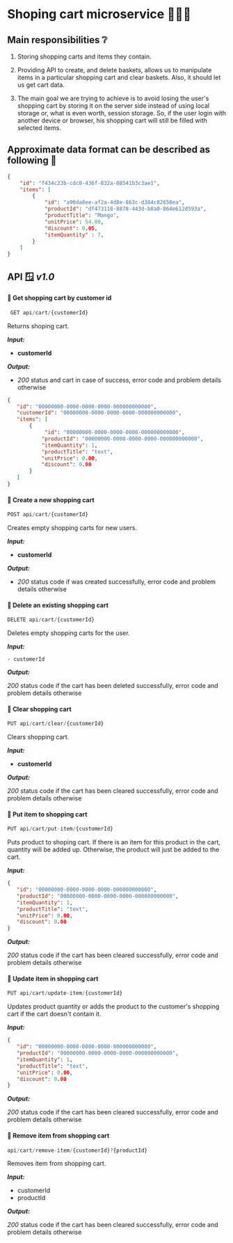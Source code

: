 # Shoping cart microservice 🛒🛒🛒

## Main responsibilities ❔

 1. Storing shopping carts and items they contain.
 
 2. Providing API to create, and delete baskets, allows us to manipulate items in a particular shopping cart and clear baskets. Also, it should let us get cart data.

 3. The main goal we are trying to achieve is to avoid losing the user's shopping cart by storing it on the server side instead of using local storage or, what is even worth, session storage. So, if the user login with another device or browser, his shopping cart will still be filled with selected items.

## Approximate data format can be described as following 🧩

```json
{
    "id": "f434c23b-cdc0-436f-832a-08541b3c3ae1",
    "items": [
        {
            "id": "a90da8ee-af2a-4d8e-863c-d384c82650ea",
            "productId": "df473118-8878-443d-b8a0-864e612d593a",
            "productTitle": "Mango",
            "unitPrice": 54.00,
            "discount": 0.05,
            "itemQuantity" : 7,
        }
    ]
}
```



## API 🪟 *v1.0*



####  🔑 Get shopping cart by customer id

```js
 GET api/cart/{customerId}
 ```
 Returns shoping cart.

 ***Input:*** 

- **customerId** 

 ***Output:***

 - *200* status and cart in case of success, error code and problem details otherwise

 ```json
{
    "id": "00000000-0000-0000-0000-000000000000",
    "customerId": "00000000-0000-0000-0000-000000000000",
    "items": [
        {
             "id": "00000000-0000-0000-0000-000000000000",
            "productId": "00000000-0000-0000-0000-000000000000",
            "itemQuantity": 1,
            "productTitle": "text",
            "unitPrice": 0.00,
            "discount": 0.00
        }
    ]
}
 ```
 



 #### 🔑 Create a new shopping cart
 
 ```js
POST api/cart/{customerId}
```
 Creates empty shopping carts for new users.

 ***Input:***

- **customerId**

 ***Output:***

- *200* status code if was created successfully, error code and problem details otherwise



#### 🔑 Delete an existing shopping cart 

```js
DELETE api/cart/{customerId}
```

Deletes empty shopping carts for the user.

 ***Input:***

    - customerId

 ***Output:***

*200* status code if the cart has been deleted successfully, error code and problem details otherwise



#### 🔑 Clear shopping cart

```js 
PUT api/cart/clear/{customerId}
```
Clears shopping cart.

 ***Input:***

- **customerId**

 ***Output:***

*200* status code if the cart has been cleared successfully, error code and problem details otherwise



#### 🔑 Put item to shopping cart

```js
PUT api/cart/put-item/{customerId}
```
Puts product to shoping cart. If there is an item for this product in the cart, quantity will be added up. Otherwise, the product will just be added to the cart.

 ***Input:***

 ```json
 {
    "id": "00000000-0000-0000-0000-000000000000",
    "productId": "00000000-0000-0000-0000-000000000000",
    "itemQuantity": 1,
    "productTitle": "text",
    "unitPrice": 0.00,
    "discount": 0.00
}
 ```
 ***Output:***

*200* status code if the cart has been cleared successfully, error code and problem details otherwise



#### 🔑 Update item in shopping cart

```js
PUT api/cart/update-item/{customerId}
```
Updates product quantity or adds the product to the customer's shopping cart if the cart doesn't contain it.

 ***Input:***

 ```json
 {
    "id": "00000000-0000-0000-0000-000000000000",
    "productId": "00000000-0000-0000-0000-000000000000",
    "itemQuantity": 1,
    "productTitle": "text",
    "unitPrice": 0.00,
    "discount": 0.00
}
 ```
 
 ***Output:***

*200* status code if the cart has been cleared successfully, error code and problem details otherwise



#### 🔑 Remove item from shopping cart

```js
api/cart/remove-item/{customerId}?{productId}
```
Removes item from shopping cart.

 ***Input:***

- customerId
- productId

 ***Output:***

*200* status code if the cart has been cleared successfully, error code and problem details otherwise


